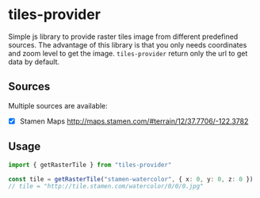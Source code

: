 # tiles-provider

Simple js library to provide raster tiles image from different predefined sources.
The advantage of this library is that you only needs coordinates and zoom level to get the image.
`tiles-provider` return only the url to get data by default.

## Sources

Multiple sources are available:

- [x] Stamen Maps <http://maps.stamen.com/#terrain/12/37.7706/-122.3782>

## Usage

```ts
import { getRasterTile } from "tiles-provider"

const tile = getRasterTile("stamen-watercolor", { x: 0, y: 0, z: 0 })
// tile = "http://tile.stamen.com/watercolor/0/0/0.jpg"
```
